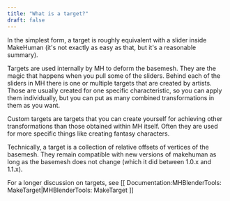 ```yaml
---
title: "What is a target?"
draft: false
---
```


In the simplest form, a target is roughly equivalent with a slider inside MakeHuman (it's not exactly as easy as that, but it's a reasonable summary). 

Targets are used internally by MH to deform the basemesh. They are the magic that happens when you pull some of the sliders. Behind each of the sliders in MH there is one or multiple targets that are created by artists. Those are usually created for one specific characteristic, so you can apply them individually, but you can put as many combined transformations in them as you want.

Custom targets are targets that you can create yourself for achieving other transformations than those obtained within MH itself. Often they are used for more specific things like creating fantasy characters.

Technically, a target is a collection of relative offsets of vertices of the basemesh. They remain compatible with new versions of makehuman as long as the basemesh does not change (which it did between 1.0.x and 1.1.x).

For a longer discussion on targets, see [[ Documentation:MHBlenderTools: MakeTarget|MHBlenderTools: MakeTarget ]]
